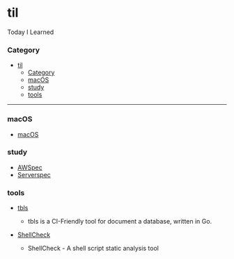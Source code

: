 # til
Today I Learned

### Category

- [til](#til)
    - [Category](#category)
    - [macOS](#macos)
    - [study](#study)
    - [tools](#tools)

---
### macOS

- [macOS](macOS/README.md)

### study

- [AWSpec](https://github.com/YusukeOno/AwspecStudy)
- [Serverspec](https://github.com/YusukeOno/ServerspecStudy)
  
### tools

- [tbls](https://github.com/k1LoW/tbls)
  - tbls is a CI-Friendly tool for document a database, written in Go.

- [ShellCheck](https://github.com/koalaman/shellcheck)
  - ShellCheck - A shell script static analysis tool